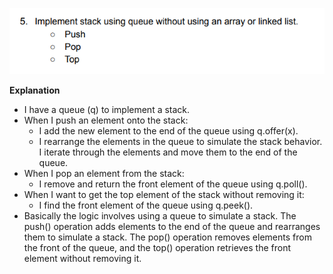 ![img.png](img.png)

**Explanation**

- I have a queue (q) to implement a stack.
- When I push an element onto the stack:
    - I add the new element to the end of the queue using q.offer(x).
    - I rearrange the elements in the queue to simulate the stack behavior. I iterate through the elements and move them
      to the end of the queue.
- When I pop an element from the stack:
    - I remove and return the front element of the queue using q.poll().
- When I want to get the top element of the stack without removing it:
    - I find the front element of the queue using q.peek().
- Basically the logic involves using a queue to simulate a stack. The push() operation adds elements to the end of the
  queue and rearranges them to simulate a stack. The pop() operation removes elements from the front of the queue, and
  the top() operation retrieves the front element without removing it.